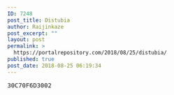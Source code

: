 ```yaml
---
ID: 7248
post_title: Distubia
author: Raijinkaze
post_excerpt: ""
layout: post
permalink: >
  https://portalrepository.com/2018/08/25/distubia/
published: true
post_date: 2018-08-25 06:19:34
---
```

<pre>30C70F6D3002</pre>